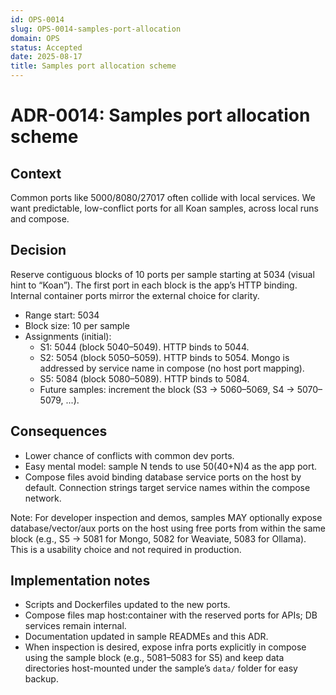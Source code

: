 ```yaml
---
id: OPS-0014
slug: OPS-0014-samples-port-allocation
domain: OPS
status: Accepted
date: 2025-08-17
title: Samples port allocation scheme
---
```

 
# ADR-0014: Samples port allocation scheme

## Context
Common ports like 5000/8080/27017 often collide with local services. We want predictable, low-conflict ports for all Koan samples, across local runs and compose.

## Decision
Reserve contiguous blocks of 10 ports per sample starting at 5034 (visual hint to “Koan”). The first port in each block is the app’s HTTP binding. Internal container ports mirror the external choice for clarity.

- Range start: 5034
- Block size: 10 per sample
- Assignments (initial):
  - S1: 5044 (block 5040–5049). HTTP binds to 5044.
  - S2: 5054 (block 5050–5059). HTTP binds to 5054. Mongo is addressed by service name in compose (no host port mapping).
  - S5: 5084 (block 5080–5089). HTTP binds to 5084.
  - Future samples: increment the block (S3 → 5060–5069, S4 → 5070–5079, ...).

## Consequences
- Lower chance of conflicts with common dev ports.
- Easy mental model: sample N tends to use 50(40+N)4 as the app port.
- Compose files avoid binding database service ports on the host by default. Connection strings target service names within the compose network.

Note: For developer inspection and demos, samples MAY optionally expose database/vector/aux ports on the host using free ports from within the same block (e.g., S5 → 5081 for Mongo, 5082 for Weaviate, 5083 for Ollama). This is a usability choice and not required in production.

## Implementation notes
- Scripts and Dockerfiles updated to the new ports.
- Compose files map host:container with the reserved ports for APIs; DB services remain internal.
- Documentation updated in sample READMEs and this ADR.
 - When inspection is desired, expose infra ports explicitly in compose using the sample block (e.g., 5081–5083 for S5) and keep data directories host-mounted under the sample’s `data/` folder for easy backup.
